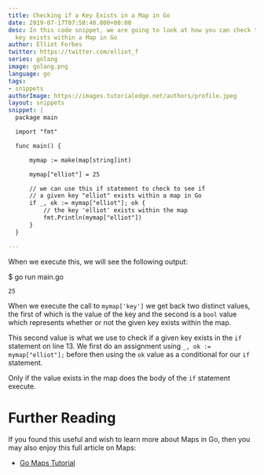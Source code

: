 ```yaml
---
title: Checking if a Key Exists in a Map in Go
date: 2019-07-17T07:58:40.000+00:00
desc: In this code snippet, we are going to look at how you can check to see if a
  key exists within a Map in Go
author: Elliot Forbes
twitter: https://twitter.com/elliot_f
series: golang
image: golang.png
language: go
tags:
- snippets
authorImage: https://images.tutorialedge.net/authors/profile.jpeg
layout: snippets
snippet: |
  package main

  import "fmt"

  func main() {

      mymap := make(map[string]int)

      mymap["elliot"] = 25

      // we can use this if statement to check to see if 
      // a given key "elliot" exists within a map in Go
      if _, ok := mymap["elliot"]; ok {
          // the key 'elliot' exists within the map
          fmt.Println(mymap["elliot"])
      }
  }

---
```



When we execute this, we will see the following output:

<div class="filename"> $ go run main.go </div>

```output
25
```

When we execute the call to `mymap['key']` we get back two distinct values, the first of which is the value of the key and the second is a `bool` value which represents whether or not the given key exists within the map. 

This second value is what we use to check if a given key exists in the `if` statement on line 13. We first do an assignment using `_, ok := mymap["elliot"];` before then using the `ok` value as a conditional for our `if` statement. 

Only if the value exists in the map does the body of the `if` statement execute.

# Further Reading

If you found this useful and wish to learn more about Maps in Go, then you may also enjoy this full article on Maps:

* [Go Maps Tutorial](/golang/go-maps-tutorial/)